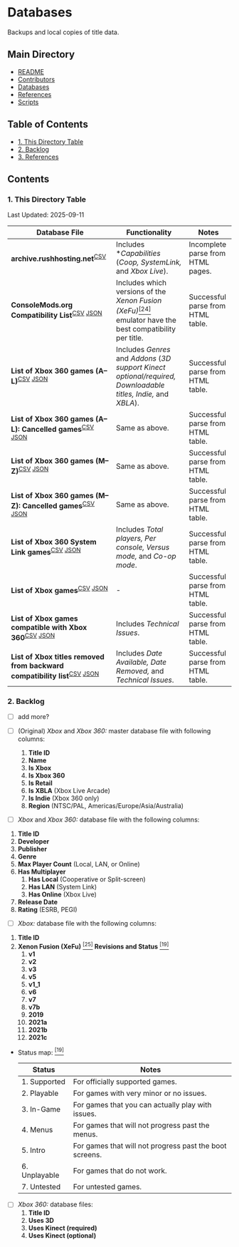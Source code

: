 # Databases
Backups and local copies of title data.

## Main Directory

- [README](../README.md)
- [Contributors](../CONTRIBUTORS.md)
- [Databases](.README.md)
- [References](../REFERENCES.md)
- [Scripts](../scripts/README.md)

## Table of Contents

- [1. This Directory Table](#1-this-directory-table)
- [2. Backlog](#2-backlog)
- [3. References](#3-references)

## Contents

### 1. This Directory Table

Last Updated: 2025-09-11

| Database File | Functionality | Notes |
| - | - | - |
| **archive.rushhosting.net**<sup>[CSV][201]</sup> | Includes **Capabilities* (*Coop, SystemLink,* and *Xbox Live*). | Incomplete parse from HTML pages. |
| **ConsoleMods.org Compatibility List**<sup>[CSV][101] [JSON][102]</sup> | Includes which versions of the *Xenon Fusion (XeFu)*[<sup>\[24\]</sup>](../REFERENCES.md#24) emulator have the best compatibility per title. | Successful parse from HTML table. |
| **List of Xbox 360 games (A–L)**<sup>[CSV][301] [JSON][302]</sup> | Includes *Genres* and *Addons* (*3D support Kinect optional/required, Downloadable titles, Indie,* and *XBLA*). | Successful parse from HTML table. |
| **List of Xbox 360 games (A–L): Cancelled games**<sup>[CSV][311] [JSON][312]</sup> | Same as above. | Successful parse from HTML table. |
| **List of Xbox 360 games (M–Z)**<sup>[CSV][401] [JSON][402]</sup> | Same as above. | Successful parse from HTML table. |
| **List of Xbox 360 games (M–Z): Cancelled games**<sup>[CSV][411] [JSON][412]</sup> | Same as above. | Successful parse from HTML table. |
| **List of Xbox 360 System Link games**<sup>[CSV][501] [JSON][502]</sup> | Includes *Total players, Per console, Versus mode,* and *Co-op mode*. | Successful parse from HTML table. |
| **List of Xbox games**<sup>[CSV][601] [JSON][602]</sup> | - | Successful parse from HTML table. |
| **List of Xbox games compatible with Xbox 360**<sup>[CSV][701] [JSON][702]</sup> | Includes *Technical Issues*. | Successful parse from HTML table. |
| **List of Xbox titles removed from backward compatibility list**<sup>[CSV][711] [JSON][712]</sup> | Includes *Date Available, Date Removed,* and *Technical Issues*. | Successful parse from HTML table. |

[101]: ./csv/consolemods.org_xbox_360_original_xbox_games_compatibility_list.csv
[102]: ./json/consolemods.org_xbox_360_original_xbox_games_compatibility_list.json

[201]: ./csv/archive.rushhosting.net_xbox_360_title_id_list.csv

[301]: ./csv/wikipedia.org_xbox_360_games_a-l_table_1.csv
[302]: ./json/wikipedia.org_xbox_360_games_a-l_table_1.json
[311]: ./csv/wikipedia.org_xbox_360_games_a-l_table_2.csv
[312]: ./json/wikipedia.org_xbox_360_games_a-l_table_2.json

[401]: ./csv/wikipedia.org_xbox_360_games_m-z_table_1.csv
[402]: ./json/wikipedia.org_xbox_360_games_m-z_table_1.json
[411]: ./csv/wikipedia.org_xbox_360_games_m-z_table_2.csv
[412]: ./json/wikipedia.org_xbox_360_games_m-z_table_2.json

[501]: ./csv/wikipedia.org_xbox_360_system_link_games_table_1.csv
[502]: ./json/wikipedia.org_xbox_360_system_link_games_table_1.json

[601]: ./csv/wikipedia.org_xbox_games_table_1.csv
[602]: ./json/wikipedia.org_xbox_games_table_1.json

[701]: ./csv/wikipedia.org_xbox_games_compatible_with_xbox_360_table_1.csv
[702]: ./json/wikipedia.org_xbox_games_compatible_with_xbox_360_table_1.json
[711]: ./csv/wikipedia.org_xbox_games_compatible_with_xbox_360_table_2.csv
[712]: ./json/wikipedia.org_xbox_games_compatible_with_xbox_360_table_2.json

### 2. Backlog

- [ ] add more?

- [ ] (Original) *Xbox* and *Xbox 360:* master database file with following columns:
	1. **Title ID**
	2. **Name**
	3. **Is Xbox**
	4. **Is Xbox 360**
	5. **Is Retail**
	6. **Is XBLA** (Xbox Live Arcade)
	7. **Is Indie** (Xbox 360 only)
	8. **Region** (NTSC/PAL, Americas/Europe/Asia/Australia)

- [ ]  *Xbox* and *Xbox 360:* database file with the following columns:
1. **Title ID**
2. **Developer**
3. **Publisher**
4. **Genre**
5. **Max Player Count** (Local, LAN, or Online)
6. **Has Multiplayer**
	1. **Has Local** (Cooperative or Split-screen)
	2. **Has LAN** (System Link)
	3. **Has Online** (Xbox Live)
7. **Release Date**
8. **Rating** (ESRB, PEGI)

- [ ] *Xbox:* database file with the following columns:
1. **Title ID**
2. **Xenon Fusion (XeFu)** [<sup>\[25\]</sup>](../REFERENCES.md#25) **Revisions and Status** [<sup>\[19\]</sup>](../REFERENCES.md#19)
	1. **v1**
	2. **v2**
	3. **v3**
	4. **v5**
	5. **v1_1**
	6. **v6**
	7. **v7**
	8. **v7b**
	9. **2019**
	10. **2021a**
	11. **2021b**
	12. **2021c**

  - Status map: [<sup>\[19\]</sup>](../REFERENCES.md#19)

    | Status | Notes |
    | - | - |
    | 1. Supported  | For officially supported games. |
    | 2. Playable   | For games with very minor or no issues. |
    | 3. In-Game    | For games that you can actually play with issues. |
    | 4. Menus      | For games that will not progress past the menus. |
    | 5. Intro      | For games that will not progress past the boot screens. |
    | 6. Unplayable | For games that do not work. |
    | 7. Untested   | For untested games. |

- [ ] *Xbox 360:* database files:
	1. **Title ID**
	2. **Uses 3D**
	3. **Uses Kinect (required)**
	4. **Uses Kinect (optional)**